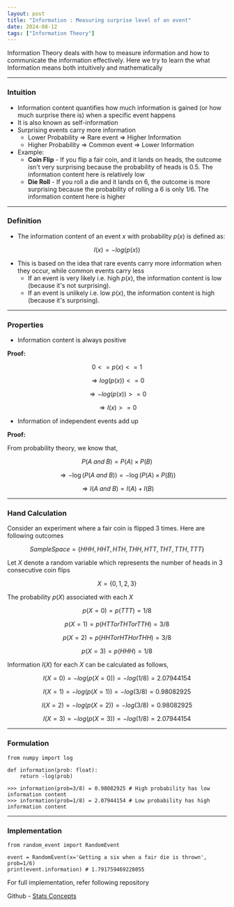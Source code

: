 ```yaml
---
layout: post
title: "Information : Measuring surprise level of an event"
date: 2024-08-12
tags: ["Information Theory"]
---
```


Information Theory deals with how to measure information and how to communicate the information effectively. Here we try to learn the what Information means both intuitively and mathematically

---

### Intuition
- Information content quantifies how much information is gained (or how much surprise there is) when a specific event happens
- It is also known as self-information
- Surprising events carry more information
    - Lower Probability => Rare event => Higher Information
    - Higher Probability => Common event => Lower Information
- Example:
    - **Coin Flip** - If you flip a fair coin, and it lands on heads, the outcome isn't very surprising because the probability of heads is 0.5. The information content here is relatively low
    - **Die Roll** - If you roll a die and it lands on 6, the outcome is more surprising because the probability of rolling a 6 is only $1/6$. The information content here is higher

---

### Definition
- The information content of an event $x$ with probability $p(x)$ is defined as:

$$ I(x) = -log(p(x)) $$

- This is based on the idea that rare events carry more information when they occur, while common events carry less
    - If an event is very likely i.e. high $p(x)$, the information content is low (because it's not surprising).
    - If an event is unlikely i.e. low $p(x)$, the information content is high (because it's surprising).

---

### Properties
- Information content is always positive

**Proof:**

$$ 0 <= p(x) <= 1 $$

$$ \Rightarrow log(p(x)) <= 0 $$

$$ \Rightarrow -log(p(x)) >= 0 $$

$$ \Rightarrow I(x) >= 0 $$

- Information of independent events add up

**Proof:**

From probability theory, we know that,

$$ P(A \;and\; B) = P(A) \times P(B) $$

$$ \Rightarrow -\log(P(A \;and\; B)) = -\log(P(A) \times P(B)) $$

$$ \Rightarrow I(A \;and\; B) = I(A) + I(B) $$

---

### Hand Calculation
Consider an experiment where a fair coin is flipped 3 times. Here are following outcomes

$$ Sample Space = \{HHH,HHT,HTH,THH,HTT,THT,TTH,TTT\} $$

Let $X$ denote a random variable which represents the number of heads in 3 consecutive coin flips

$$ X = \{0,1,2,3\} $$

The probability $p(X)$ associated with each $X$

$$ p(X=0) = p(TTT) = 1/8 $$

$$ p(X=1) = p(HTT or THT or TTH) = 3/8 $$

$$ p(X=2) = p(HHT or HTH or THH) = 3/8 $$

$$ p(X=3) = p(HHH) = 1/8 $$

Information $I(X)$ for each $X$ can be calculated as follows,

$$ I(X=0) = -log(p(X=0)) = -log(1/8) = 2.07944154 $$

$$ I(X=1) = -log(p(X=1)) = -log(3/8) = 0.98082925 $$

$$ I(X=2) = -log(p(X=2)) = -log(3/8) = 0.98082925 $$

$$ I(X=3) = -log(p(X=3)) = -log(1/8) = 2.07944154 $$

---

### Formulation
```
from numpy import log

def information(prob: float):
    return -log(prob)

>>> information(prob=3/8) = 0.98082925 # High probability has low information content
>>> information(prob=1/8) = 2.07944154 # Low probability has high information content
```

---

### Implementation
```
from random_event import RandomEvent

event = RandomEvent(x='Getting a six when a fair die is thrown', prob=1/6)
print(event.information) # 1.791759469228055
```
For full implementation, refer following repository

Github - [Stats Concepts](https://github.com/gouherdanish/stats_concepts/blob/main/random_event.py)